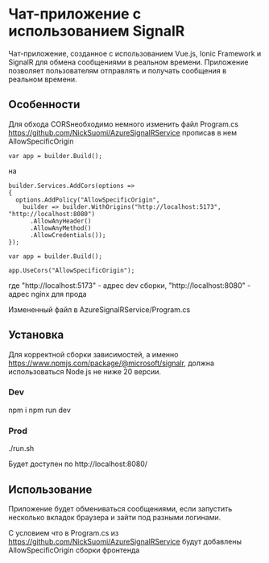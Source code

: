 # Чат-приложение с использованием SignalR

Чат-приложение, созданное с использованием Vue.js, Ionic Framework и SignalR для обмена сообщениями в реальном времени.
Приложение позволяет пользователям отправлять и получать сообщения в реальном времени.

## Особенности

Для обхода CORSнеобходимо немного изменить файл Program.cs https://github.com/NickSuomi/AzureSignalRService прописав в нем AllowSpecificOrigin

```
var app = builder.Build();
```
на
```
builder.Services.AddCors(options =>
{
  options.AddPolicy("AllowSpecificOrigin",
    builder => builder.WithOrigins("http://localhost:5173", "http://localhost:8080")
      .AllowAnyHeader()
      .AllowAnyMethod()
      .AllowCredentials());
});

var app = builder.Build();

app.UseCors("AllowSpecificOrigin");
```
где "http://localhost:5173" - адрес dev сборки, "http://localhost:8080" - адрес nginx для прода

Измененный файл в AzureSignalRService/Program.cs

## Установка
Для корректной сборки зависимостей, а именно https://www.npmjs.com/package/@microsoft/signalr, должна использоваться Node.js не ниже 20 версии.

### Dev
npm i
npm run dev

### Prod
./run.sh

Будет доступен по http://localhost:8080/

## Использование
Приложение будет обмениваться сообщениями, если запустить несколько вкладок браузера и зайти под разными логинами.

С условием что в Program.cs из https://github.com/NickSuomi/AzureSignalRService будут добавлены AllowSpecificOrigin сборки фронтенда
